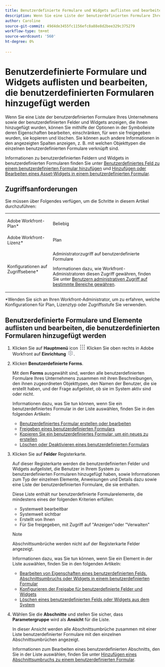 ```yaml
---
title: Benutzerdefinierte Formulare und Widgets auflisten und bearbeiten, die benutzerdefinierten Formularen hinzugefügt werden
description: Wenn Sie eine Liste der benutzerdefinierten Formulare Ihres Unternehmens sowie der benutzerdefinierten Felder und Widgets anzeigen, die ihnen hinzugefügt wurden, können Sie mithilfe der Optionen in der Symbolleiste deren Eigenschaften bearbeiten, einschränken, für wen sie freigegeben wurden, sie kopieren und löschen. Sie können auch andere Informationen in den angezeigten Spalten anzeigen, z. B. mit welchen Objekttypen die einzelnen benutzerdefinierten Formulare verknüpft sind.
author: Caroline
source-git-commit: 49d4de3455fc1156efc8a88e8d2bee329c375279
workflow-type: tm+mt
source-wordcount: '560'
ht-degree: 0%

---
```


# Benutzerdefinierte Formulare und Widgets auflisten und bearbeiten, die benutzerdefinierten Formularen hinzugefügt werden

Wenn Sie eine Liste der benutzerdefinierten Formulare Ihres Unternehmens sowie der benutzerdefinierten Felder und Widgets anzeigen, die ihnen hinzugefügt wurden, können Sie mithilfe der Optionen in der Symbolleiste deren Eigenschaften bearbeiten, einschränken, für wen sie freigegeben wurden, sie kopieren und löschen. Sie können auch andere Informationen in den angezeigten Spalten anzeigen, z. B. mit welchen Objekttypen die einzelnen benutzerdefinierten Formulare verknüpft sind.

Informationen zu benutzerdefinierten Feldern und Widgets in benutzerdefinierten Formularen finden Sie unter [Benutzerdefiniertes Feld zu einem benutzerdefinierten Formular hinzufügen](../../../administration-and-setup/customize-workfront/create-manage-custom-forms/add-a-custom-field-to-a-custom-form.md) und [Hinzufügen oder Bearbeiten eines Asset-Widgets in einem benutzerdefinierten Formular](../../../administration-and-setup/customize-workfront/create-manage-custom-forms/add-widget-or-edit-its-properties-in-a-custom-form.md).

## Zugriffsanforderungen

Sie müssen über Folgendes verfügen, um die Schritte in diesem Artikel durchzuführen:

<table style="table-layout:auto"> 
 <col> 
 <col> 
 <tbody> 
  <tr data-mc-conditions=""> 
   <td role="rowheader"> <p>Adobe Workfront-Plan*</p> </td> 
   <td>Beliebig</td> 
  </tr> 
  <tr> 
   <td role="rowheader">Adobe Workfront-Lizenz*</td> 
   <td>Plan</td> 
  </tr> 
  <tr data-mc-conditions=""> 
   <td role="rowheader">Konfigurationen auf Zugriffsebene*</td> 
   <td> <p>Administratorzugriff auf benutzerdefinierte Formulare</p> <p>Informationen dazu, wie Workfront-Administratoren diesen Zugriff gewähren, finden Sie unter <a href="../../../administration-and-setup/add-users/configure-and-grant-access/grant-users-admin-access-certain-areas.md" class="MCXref xref">Benutzern administrativen Zugriff auf bestimmte Bereiche gewähren</a>.</p> </td> 
  </tr> 
 </tbody> 
</table>

&#42;Wenden Sie sich an Ihren Workfront-Administrator, um zu erfahren, welche Konfigurationen für Plan, Lizenztyp oder Zugriffsstufe Sie verwenden.

## Benutzerdefinierte Formulare und Elemente auflisten und bearbeiten, die benutzerdefinierten Formularen hinzugefügt werden

1. Klicken Sie auf **Hauptmenü** icon ![](assets/main-menu-icon.png) Klicken Sie oben rechts in Adobe Workfront auf **Einrichtung** ![](assets/gear-icon-settings.png).

1. Klicken **Benutzerdefinierte Forms**.

   Mit dem **Forms** ausgewählt sind, werden alle benutzerdefinierten Formulare Ihres Unternehmens zusammen mit ihren Beschreibungen, den ihnen zugeordneten Objekttypen, den Namen der Benutzer, die sie erstellt haben, und der Frage aufgelistet, ob sie im System aktiv sind oder nicht.

   Informationen dazu, was Sie tun können, wenn Sie ein benutzerdefiniertes Formular in der Liste auswählen, finden Sie in den folgenden Artikeln:

   * [Benutzerdefiniertes Formular erstellen oder bearbeiten](../../../administration-and-setup/customize-workfront/create-manage-custom-forms/create-or-edit-a-custom-form.md)
   * [Freigeben eines benutzerdefinierten Formulars](../../../administration-and-setup/customize-workfront/create-manage-custom-forms/share-access-to-a-custom-form.md)
   * [Kopieren Sie ein benutzerdefiniertes Formular, um ein neues zu erstellen](../../../administration-and-setup/customize-workfront/create-manage-custom-forms/copy-custom-form-to-create-a-new-one.md)
   * [Löschen oder Deaktivieren eines benutzerdefinierten Formulars](../../../administration-and-setup/customize-workfront/create-manage-custom-forms/delete-or-deactivate-a-custom-form.md)

1. Klicken Sie auf **Felder** Registerkarte.

   Auf dieser Registerkarte werden die benutzerdefinierten Felder und Widgets aufgelistet, die Benutzer in Ihrem System zu benutzerdefinierten Formularen hinzugefügt haben, sowie Informationen zum Typ der einzelnen Elemente, Anweisungen und Details dazu sowie eine Liste der benutzerdefinierten Formulare, die sie enthalten.

   Diese Liste enthält nur benutzerdefinierte Formularelemente, die mindestens eines der folgenden Kriterien erfüllen:

   * Systemweit bearbeitbar
   * Systemweit sichtbar
   * Erstellt von Ihnen
   * Für Sie freigegeben, mit Zugriff auf &quot;Anzeigen&quot;oder &quot;Verwalten&quot;

   >[!NOTE]
   >
   >Abschnittsumbrüche werden nicht auf der Registerkarte Felder angezeigt.

   Informationen dazu, was Sie tun können, wenn Sie ein Element in der Liste auswählen, finden Sie in den folgenden Artikeln:

   * [Bearbeiten von Eigenschaften eines benutzerdefinierten Felds, Abschnittsumbruchs oder Widgets in einem benutzerdefinierten Formular](../../../administration-and-setup/customize-workfront/create-manage-custom-forms/edit-a-custom-field.md)
   * [Konfigurieren der Freigabe für benutzerdefinierte Felder und Widgets](../../../administration-and-setup/customize-workfront/create-manage-custom-forms/configure-sharing-for-a-custom-field.md)
   * [Löschen eines benutzerdefinierten Felds oder Widgets aus dem System](../../../administration-and-setup/customize-workfront/create-manage-custom-forms/delete-a-custom-field.md)


1. Wählen Sie die **Abschnitte** und stellen Sie sicher, dass **Parametergruppe** wird als **Ansicht** für die Liste.

   In dieser Ansicht werden alle Abschnittsumbrüche zusammen mit einer Liste benutzerdefinierter Formulare mit den einzelnen Abschnittsumbrüchen angezeigt.

   Informationen zum Bearbeiten eines benutzerdefinierten Abschnitts, den Sie in der Liste auswählen, finden Sie unter [Hinzufügen eines Abschnittsumbruchs zu einem benutzerdefinierten Formular](../../../administration-and-setup/customize-workfront/create-manage-custom-forms/add-a-section-break-to-a-custom-form.md).

